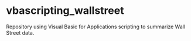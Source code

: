 # vbascripting_wallstreet
Repository using Visual Basic for Applications scripting to summarize Wall Street data.
